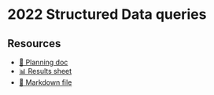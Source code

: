 # 2022 Structured Data queries

## Resources

- [📄 Planning doc][~google-doc]
- [📊 Results sheet][~google-sheets]
- [📝 Markdown file][~chapter-markdown]

[~google-doc]: https://docs.google.com/document/d/1yHTdPPvpv380BLQWHo2aUWepOUBpTlfkx1O9zey8-5I/edit?usp=sharing
[~google-sheets]: https://docs.google.com/spreadsheets/d/1iRsyYq4TDMpsgeo_uLq-yqBisHviypeKVUMF1pM1fiM/edit?usp=sharing
[~chapter-markdown]: https://github.com/HTTPArchive/almanac.httparchive.org/tree/main/src/content/en/2022/structured-data.md
